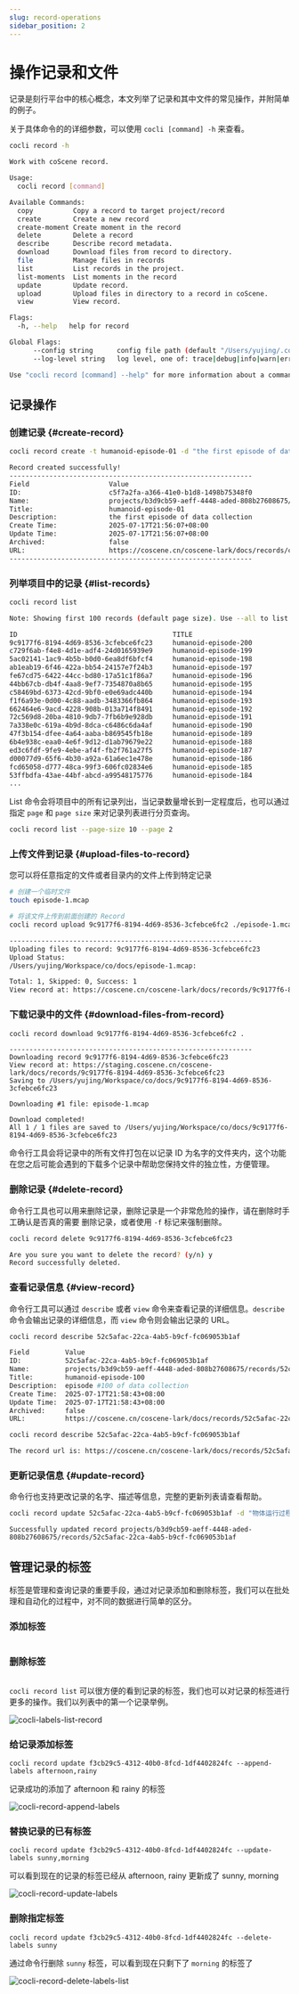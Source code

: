 ```yaml
---
slug: record-operations
sidebar_position: 2
---
```


# 操作记录和文件

记录是刻行平台中的核心概念，本文列举了记录和其中文件的常见操作，并附简单的例子。

关于具体命令的的详细参数，可以使用 `cocli [command] -h` 来查看。

```bash
cocli record -h
```

```bash
Work with coScene record.

Usage:
  cocli record [command]

Available Commands:
  copy          Copy a record to target project/record
  create        Create a new record
  create-moment Create moment in the record
  delete        Delete a record
  describe      Describe record metadata.
  download      Download files from record to directory.
  file          Manage files in records
  list          List records in the project.
  list-moments  List moments in the record
  update        Update record.
  upload        Upload files in directory to a record in coScene.
  view          View record.

Flags:
  -h, --help   help for record

Global Flags:
      --config string      config file path (default "/Users/yujing/.cocli.yaml")
      --log-level string   log level, one of: trace|debug|info|warn|error (default "info")

Use "cocli record [command] --help" for more information about a command.
```

## 记录操作

### 创建记录 {#create-record}

```bash
cocli record create -t humanoid-episode-01 -d "the first episode of data collection"
```

```bash
Record created successfully!
-------------------------------------------------------------
Field                    Value
ID:                      c5f7a2fa-a366-41e0-b1d8-1498b75348f0
Name:                    projects/b3d9cb59-aeff-4448-aded-808b27608675/records/c5f7a2fa-a366-41e0-b1d8-1498b75348f0
Title:                   humanoid-episode-01
Description:             the first episode of data collection
Create Time:             2025-07-17T21:56:07+08:00
Update Time:             2025-07-17T21:56:07+08:00
Archived:                false
URL:                     https://coscene.cn/coscene-lark/docs/records/c5f7a2fa-a366-41e0-b1d8-1498b75348f0
-------------------------------------------------------------
```

### 列举项目中的记录 {#list-records}

```bash
cocli record list
```

```bash
Note: Showing first 100 records (default page size). Use --all to list all records or --page-size to specify page size.

ID                                       TITLE                                        LABELS                        CREATE TIME
9c9177f6-8194-4d69-8536-3cfebce6fc23     humanoid-episode-200                                                       2025-07-17T21:59:04+08:00
c729f6ab-f4e8-4d1e-adf4-24d0165939e9     humanoid-episode-199                                                       2025-07-17T21:59:04+08:00
5ac02141-1ac9-4b5b-b0d0-6ea8df6bfcf4     humanoid-episode-198                                                       2025-07-17T21:59:04+08:00
ab1eab19-6f46-422a-bb54-24157e7f24b3     humanoid-episode-197                                                       2025-07-17T21:59:04+08:00
fe67cd75-6422-44cc-bd80-17a51c1f86a7     humanoid-episode-196                                                       2025-07-17T21:59:03+08:00
44bb67cb-db4f-4aa8-9ef7-7354870a8b65     humanoid-episode-195                                                       2025-07-17T21:59:03+08:00
c58469bd-6373-42cd-9bf0-e0e69adc440b     humanoid-episode-194                                                       2025-07-17T21:59:03+08:00
f1f6a93e-0d00-4c88-aadb-3483366fb864     humanoid-episode-193                                                       2025-07-17T21:59:03+08:00
662464e6-9acd-4228-908b-013a714f8491     humanoid-episode-192                                                       2025-07-17T21:59:03+08:00
72c569d8-20ba-4810-9db7-7fb6b9e928db     humanoid-episode-191                                                       2025-07-17T21:59:02+08:00
7a338e0c-619a-4b9d-8dca-c6486c6da4af     humanoid-episode-190                                                       2025-07-17T21:59:02+08:00
47f3b154-dfee-4a64-aaba-b869545fb18e     humanoid-episode-189                                                       2025-07-17T21:59:02+08:00
6b4e938c-eaa0-4e6f-9d12-d1ab79679e22     humanoid-episode-188                                                       2025-07-17T21:59:02+08:00
ed3c6fdf-9fe9-4ebe-af4f-fb2f761a27f5     humanoid-episode-187                                                       2025-07-17T21:59:02+08:00
d00077d9-65f6-4b30-a92a-61a6ec1e478e     humanoid-episode-186                                                       2025-07-17T21:59:01+08:00
fcd65058-d777-48ca-99f3-606fc02834e6     humanoid-episode-185                                                       2025-07-17T21:59:01+08:00
53ffbdfa-43ae-44bf-abcd-a99548175776     humanoid-episode-184                                                       2025-07-17T21:59:01+08:00
...
```

List 命令会将项目中的所有记录列出，当记录数量增长到一定程度后，也可以通过指定 `page` 和 `page size` 来对记录列表进行分页查询。

```bash
cocli record list --page-size 10 --page 2
```

### 上传文件到记录 {#upload-files-to-record}

您可以将任意指定的文件或者目录内的文件上传到特定记录

```bash
# 创建一个临时文件
touch episode-1.mcap

# 将该文件上传到前面创建的 Record
cocli record upload 9c9177f6-8194-4d69-8536-3cfebce6fc2 ./episode-1.mcap
```

```bash
-------------------------------------------------------------
Uploading files to record: 9c9177f6-8194-4d69-8536-3cfebce6fc23
Upload Status:
/Users/yujing/Workspace/co/docs/episode-1.mcap:                                                              Upload completed

Total: 1, Skipped: 0, Success: 1
View record at: https://coscene.cn/coscene-lark/docs/records/9c9177f6-8194-4d69-8536-3cfebce6fc2
```

### 下载记录中的文件 {#download-files-from-record}

```bash
cocli record download 9c9177f6-8194-4d69-8536-3cfebce6fc2 .
```

```
-------------------------------------------------------------
Downloading record 9c9177f6-8194-4d69-8536-3cfebce6fc23
View record at: https://staging.coscene.cn/coscene-lark/docs/records/9c9177f6-8194-4d69-8536-3cfebce6fc23
Saving to /Users/yujing/Workspace/co/docs/9c9177f6-8194-4d69-8536-3cfebce6fc23

Downloading #1 file: episode-1.mcap

Download completed!
All 1 / 1 files are saved to /Users/yujing/Workspace/co/docs/9c9177f6-8194-4d69-8536-3cfebce6fc23
```

命令行工具会将记录中的所有文件打包在以记录 ID 为名字的文件夹内，这个功能在您之后可能会遇到的下载多个记录中帮助您保持文件的独立性，方便管理。

### 删除记录 {#delete-record}

命令行工具也可以用来删除记录，删除记录是一个非常危险的操作，请在删除时手工确认是否真的需要
删除记录，或者使用 `-f` 标记来强制删除。

```bash
cocli record delete 9c9177f6-8194-4d69-8536-3cfebce6fc23
```

```bash
Are you sure you want to delete the record? (y/n) y
Record successfully deleted.
```

### 查看记录信息 {#view-record}

命令行工具可以通过 `describe` 或者 `view` 命令来查看记录的详细信息。`describe` 命令会输出记录的详细信息，而 `view` 命令则会输出记录的 URL。

```bash
cocli record describe 52c5afac-22ca-4ab5-b9cf-fc069053b1af
```

```bash
Field         Value
ID:           52c5afac-22ca-4ab5-b9cf-fc069053b1af
Name:         projects/b3d9cb59-aeff-4448-aded-808b27608675/records/52c5afac-22ca-4ab5-b9cf-fc069053b1af
Title:        humanoid-episode-100
Description:  episode #100 of data collection
Create Time:  2025-07-17T21:58:43+08:00
Update Time:  2025-07-17T21:58:43+08:00
Archived:     false
URL:          https://coscene.cn/coscene-lark/docs/records/52c5afac-22ca-4ab5-b9cf-fc069053b1af
```

```bash
cocli record describe 52c5afac-22ca-4ab5-b9cf-fc069053b1af
```

```bash
The record url is: https://coscene.cn/coscene-lark/docs/records/52c5afac-22ca-4ab5-b9cf-fc069053b1af
```

### 更新记录信息 {#update-record}

命令行也支持更改记录的名字、描述等信息，完整的更新列表请查看帮助。

```bash
cocli record update 52c5afac-22ca-4ab5-b9cf-fc069053b1af -d "物体运行过程中，机械臂扭矩未达到预期，失败" # 更新记录描述
```

```
Successfully updated record projects/b3d9cb59-aeff-4448-aded-808b27608675/records/52c5afac-22ca-4ab5-b9cf-fc069053b1af
```

## 管理记录的标签

标签是管理和查询记录的重要手段，通过对记录添加和删除标签，我们可以在批处理和自动化的过程中，对不同的数据进行简单的区分。

### 添加标签

```bash

```

### 删除标签

```bash

```

`cocli record list` 可以很方便的看到记录的标签，我们也可以对记录的标签进行更多的操作。我们以列表中的第一个记录举例。

![cocli-labels-list-record](./img/2-cocli-labels-list-record.png)

### 给记录添加标签

```
cocli record update f3cb29c5-4312-40b0-8fcd-1df4402824fc --append-labels afternoon,rainy
```

记录成功的添加了 afternoon 和 rainy 的标签

![cocli-record-append-labels](./img/2-cocli-record-append-labels.png)

### 替换记录的已有标签

```
cocli record update f3cb29c5-4312-40b0-8fcd-1df4402824fc --update-labels sunny,morning
```

可以看到现在的记录的标签已经从 afternoon, rainy 更新成了 sunny, morning

![cocli-record-update-labels](./img/2-cocli-record-update-labels.png)

### 删除指定标签

```
cocli record update f3cb29c5-4312-40b0-8fcd-1df4402824fc --delete-labels sunny
```

通过命令行删除 `sunny` 标签，可以看到现在只剩下了 `morning` 的标签了

![cocli-record-delete-labels-list](./img/2-cocli-record-delete-labels-list.png)
